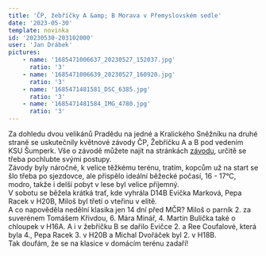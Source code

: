 ```yaml
---
title: 'ČP, žebříčky A &amp; B Morava v Přemyslovském sedle'
date: '2023-05-30'
template: novinka
id: '20230530-203102000'
user: 'Jan Drábek'
pictures:
    - name: '1685471006637_20230527_152037.jpg'
      ratio: '3'
    - name: '1685471006639_20230527_160920.jpg'
      ratio: '3'
    - name: '1685471481581_DSC_6385.jpg'
      ratio: '3'
    - name: '1685471481584_IMG_4780.jpg'
      ratio: '3'
---
```

Za dohledu dvou velikánů Pradědu na jedné a Kralického Sněžníku na druhé straně se uskutečnily květnové závody ČP, Žebříčku A a B pod vedením KSU Šumperk. Vše o závodě můžete najít na stránkách [závodu](https://ksu.cz/zavody/cp2023/), určitě se třeba pochlubte svými postupy.  
Závody byly náročné, k velice těžkému terénu, tratím, kopcům už na start se šlo třeba po sjezdovce, ale přispělo ideální běžecké počasí, 16 - 17°C, modro, takže i delší pobyt v lese byl velice příjemný.  
V sobotu se běžela krátká trať, kde vyhrála D14B Evička Marková, Pepa Racek v H20B, Miloš byl třetí o vteřinu v elitě.  
A co napověděla nedělní klasika jen 14 dní před MČR? Miloš o parník 2. za suverénem Tomášem Křivdou, 6. Mára Minář, 4. Martin Bulička také o chloupek v H16A. A i v žebříčku B se dařilo Evičce 2. a Ree Coufalové, která byla 4., Pepa Racek 3. v H20B a Michal Dvořáček byl 2. v H18B.  
Tak doufám, že se na klasice v domácím terénu zadaří!
